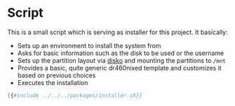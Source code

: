 # Script

This is a small script which is serving as installer for this project. It basically:

- Sets up an environment to install the system from
- Asks for basic information such as the disk to be used or the username
- Sets up the partition layout via [disko](https://github.com/nix-community/disko) and mounting the partitions to `/mnt`
- Provides a basic, quite generic dr460nixed template and customizes it based on previous choices
- Executes the installation

```nix
{{#include ../../../packages/installer.sh}}
```
